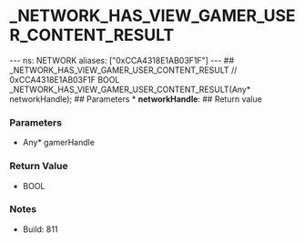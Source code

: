 # _NETWORK_HAS_VIEW_GAMER_USER_CONTENT_RESULT

--- ns: NETWORK aliases: ["0xCCA4318E1AB03F1F"] --- ## _NETWORK_HAS_VIEW_GAMER_USER_CONTENT_RESULT  // 0xCCA4318E1AB03F1F BOOL _NETWORK_HAS_VIEW_GAMER_USER_CONTENT_RESULT(Any* networkHandle);   ## Parameters * **networkHandle**:  ## Return value

### Parameters
* Any* gamerHandle

### Return Value
* BOOL

### Notes
* Build: 811

